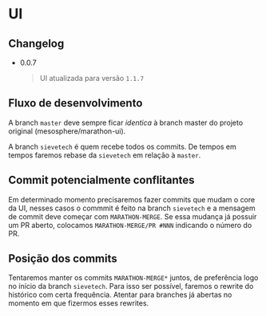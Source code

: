 # UI


## Changelog

 * 0.0.7
   > UI atualizada para versão `1.1.7`


## Fluxo de desenvolvimento

A branch `master` deve sempre ficar *identica* à branch master do projeto original (mesosphere/marathon-ui).

A branch `sievetech` é quem recebe todos os commits. De tempos em tempos faremos rebase da `sievetech` em relação à `master`.

## Commit potencialmente conflitantes

Em determinado momento precisaremos fazer commits que mudam o core da UI, nesses casos o commmit é feito na branch `sievetech` e a mensagem
de commit deve começar com `MARATHON-MERGE`. Se essa mudança já possuir um PR aberto, colocamos `MARATHON-MERGE/PR #NNN` indicando o número do PR.


## Posição dos commits

Tentaremos manter os commits `MARATHON-MERGE*` juntos, de preferência logo no ínício da branch `sievetech`. Para isso ser possível, faremos 
o rewrite do histórico com certa frequência. Atentar para branches já abertas no momento em que fizermos esses rewrites.
